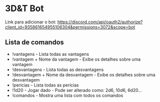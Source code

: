 # 3D&T Bot
Link para adicionar o bot: https://discord.com/api/oauth2/authorize?client_id=935861654955106304&permissions=3072&scope=bot

## Lista de comandos

- !vantagens - Lista todas as vantagens
- !vantagem + Nome da vantagem - Exibe os detalhes sobre uma vantagem
- !desvantagens - Lista todas as desvantagens
- !desvantagem + Nome da desvantagem - Exibe os detalhes sobre uma desvantagem
- !pericias - Lista todas as perícias
- !1d20 - Jogar dado - Pode ser alterado como: 2d6, 10d6, 6d20...
- !comandos - Mostra uma lista com todos os comandos
